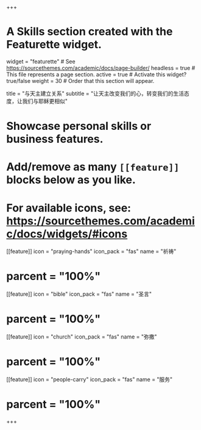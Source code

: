 +++
# A Skills section created with the Featurette widget.
widget = "featurette"  # See https://sourcethemes.com/academic/docs/page-builder/
headless = true  # This file represents a page section.
active = true  # Activate this widget? true/false
weight = 30  # Order that this section will appear.

title = "与天主建立关系"
subtitle = "让天主改变我们的心，转变我们的生活态度，让我们与耶稣更相似"

# Showcase personal skills or business features.
#
# Add/remove as many `[[feature]]` blocks below as you like.
#
# For available icons, see: https://sourcethemes.com/academic/docs/widgets/#icons

[[feature]]
  icon = "praying-hands"
  icon_pack = "fas"
  name = "祈祷"
#  parcent = "100%"

[[feature]]
  icon = "bible"
  icon_pack = "fas"
  name = "圣言"
#  parcent = "100%"  

[[feature]]
  icon = "church"
  icon_pack = "fas"
  name = "弥撒"
#  parcent = "100%"

[[feature]]
  icon = "people-carry"
  icon_pack = "fas"
  name = "服务"
#  parcent = "100%"
+++

